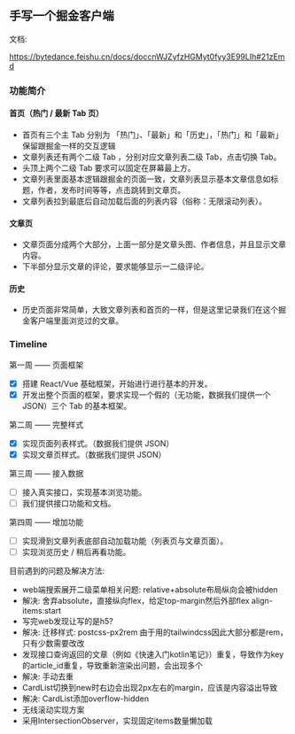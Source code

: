 ## 手写一个掘金客户端

文档:

https://bytedance.feishu.cn/docs/doccnWJZyfzHGMyt0fyy3E99LIh#21zEmd

### 功能简介

#### 首页（热门 / 最新 Tab 页）
- 首页有三个主 Tab 分别为 「热门」、「最新」和「历史」，「热门」和「最新」保留跟掘金一样的交互逻辑
- 文章列表还有两个二级 Tab ，分别对应文章列表二级 Tab，点击切换 Tab。
- 头顶上两个二级 Tab 要求可以固定在屏幕最上方。
- 文章列表里面基本逻辑跟掘金的页面一致，文章列表显示基本文章信息如标题，作者，发布时间等等，点击跳转到文章页。
- 文章列表拉到最底后自动加载后面的列表内容（俗称：无限滚动列表）。

#### 文章页
- 文章页面分成两个大部分，上面一部分是文章头图、作者信息，并且显示文章内容。
- 下半部分显示文章的评论，要求能够显示一二级评论。

#### 历史
- 历史页面非常简单，大致文章列表和首页的一样，但是这里记录我们在这个掘金客户端里面浏览过的文章。

### Timeline

第一周 —— 页面框架
- [x] 搭建 React/Vue 基础框架，开始进行进行基本的开发。
- [x] 开发出整个页面的框架，要求实现一个假的（无功能，数据我们提供一个 JSON）三个 Tab 的基本框架。

第二周 —— 完整样式
- [x] 实现页面列表样式。（数据我们提供 JSON）
- [x] 实现文章页样式。（数据我们提供 JSON）

第三周 —— 接入数据
- [ ] 接入真实接口，实现基本浏览功能。
- [ ] 我们提供接口功能和文档。

第四周 —— 增加功能
- [ ] 实现滑到文章列表底部自动加载功能（列表页与文章页面）。
- [ ] 实现浏览历史 / 稍后再看功能。

目前遇到的问题及解决方法:

- web端搜索展开二级菜单相关问题: relative+absolute布局纵向会被hidden
- 解决: 舍弃absolute，直接纵向flex，给定top-margin然后外部flex align-items:start
- 写完web发现让写的是h5? 
- 解决: 迁移样式: postcss-px2rem 由于用的tailwindcss因此大部分都是rem，只有少数需要改改
- 发现接口查询返回的文章（例如《快速入门kotlin笔记》）重复，导致作为key的article_id重复，导致重新渲染出问题，会出现多个
- 解决: 手动去重
- CardList切换到new时右边会出现2px左右的margin，应该是内容溢出导致
- 解决: CardList添加overflow-hidden
- 无线滚动实现方案
- 采用IntersectionObserver，实现固定items数量懒加载